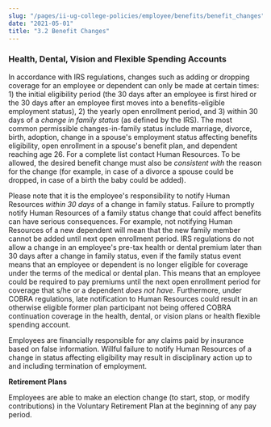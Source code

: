 ```yaml
---
slug: "/pages/ii-ug-college-policies/employee/benefits/benefit_changes"
date: "2021-05-01"
title: "3.2 Benefit Changes"
---
```


### Health, Dental, Vision and Flexible Spending Accounts

In accordance with IRS regulations, changes such as adding or dropping coverage for an employee or dependent can only be made at certain times: 1) the initial eligibility period (the 30 days after an employee is first hired or the 30 days after an employee first moves into a benefits-eligible employment status), 2) the yearly open enrollment period, and 3) within 30 days of a _change in family status_ (as defined by the IRS). The most common permissible changes-in-family status include marriage, divorce, birth, adoption, change in a spouse's employment status affecting benefits eligibility, open enrollment in a spouse's benefit plan, and dependent reaching age 26\. For a complete list contact Human Resources. To be allowed, the desired benefit change must also be _consistent with_ the reason for the change (for example, in case of a divorce a spouse could be dropped, in case of a birth the baby could be added).

Please note that it is the employee's responsibility to notify Human Resources _within 30 days_ of a change in family status. Failure to promptly notify Human Resources of a family status change that could affect benefits can have serious consequences. For example, not notifying Human Resources of a new dependent will mean that the new family member cannot be added until next open enrollment period. IRS regulations do not allow a change in an employee's pre-tax health or dental premium later than 30 days after a change in family status, even if the family status event means that an employee or dependent is no longer eligible for coverage under the terms of the medical or dental plan. This means that an employee could be required to pay premiums until the next open enrollment period for coverage that s/he or a dependent _does not have_. Furthermore, under COBRA regulations, late notification to Human Resources could result in an otherwise eligible former plan participant not being offered COBRA continuation coverage in the health, dental, or vision plans or health flexible spending account.

Employees are financially responsible for any claims paid by insurance based on false information. Willful failure to notify Human Resources of a change in status affecting eligibility may result in disciplinary action up to and including termination of employment.

**Retirement Plans**

Employees are able to make an election change (to start, stop, or modify contributions) in the Voluntary Retirement Plan at the beginning of any pay period.